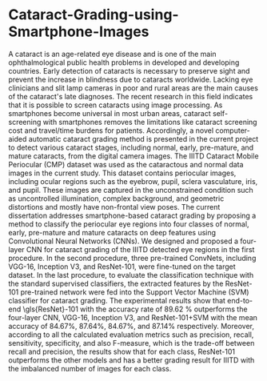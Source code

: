 # Cataract-Grading-using-Smartphone-Images
A cataract is an age-related eye disease and is one of the main ophthalmological public health problems in developed and developing countries. Early detection of cataracts is necessary to preserve sight and prevent the increase in blindness due to cataracts worldwide. Lacking eye clinicians and slit lamp cameras in poor and rural areas are the main causes of the cataract's late diagnoses. The recent research in this field indicates that it is possible to screen cataracts using image processing. As smartphones become universal in most urban areas, cataract self-screening with smartphones removes the limitations like cataract screening cost and travel/time burdens for patients. Accordingly, a novel computer-aided automatic cataract grading method is presented in the current project to detect various cataract stages, including normal, early, pre-mature, and mature cataracts, from the digital camera images. The IIITD Cataract Mobile Periocular (CMP) dataset was used as the cataractous and normal data images in the current study. This dataset contains periocular images, including ocular regions such as the eyebrow, pupil, sclera vasculature, iris, and pupil. These images are captured in the unconstrained condition such as uncontrolled illumination, complex background, and geometric distortions and mostly have non-frontal view poses. The current dissertation addresses smartphone-based cataract grading by proposing a method to classify the periocular eye regions into four classes of normal, early, pre-mature and mature cataracts on deep features using Convolutional Neural Networks (CNNs). We designed and proposed a four-layer CNN for cataract grading of the IIITD detected eye regions in the first procedure. In the second procedure, three pre-trained ConvNets, including VGG-16, Inception V3, and ResNet-101, were fine-tuned on the target dataset. In the last procedure, to evaluate the classification technique with the standard supervised classifiers, the extracted features by the ResNet-101 pre-trained network were fed into the Support Vector Machine (SVM) classifier for cataract grading. The experimental results show that end-to-end \gls{ResNet}-101 with the accuracy rate of 89.62 \% outperforms the four-layer CNN, VGG-16, Inception V3, and ResNet-101+SVM with the mean accuracy of 84.67\%, 87.64\%, 84.67\%, and 87.14\% respectively. Moreover, according to all the calculated evaluation metrics such as precision, recall, sensitivity, specificity, and also F-measure, which is the trade-off between recall and precision, the results show that for each class, ResNet-101 outperforms the other models and has a better grading result for IIITD with the imbalanced number of images for each class.
